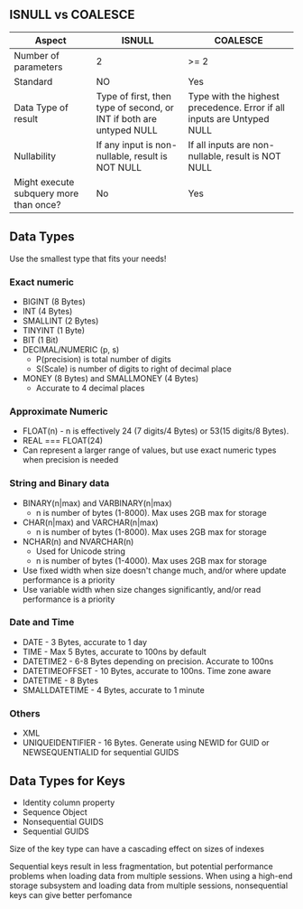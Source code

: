 ## ISNULL vs COALESCE

Aspect               | ISNULL     | COALESCE
------               |-------     |----------
Number of parameters | 2          | >= 2
Standard             | NO         | Yes
Data Type of result  | Type of first, then type of second, or INT if both are untyped NULL | Type with the highest precedence.  Error if all inputs are Untyped NULL
Nullability          | If any input is non-nullable, result is NOT NULL | If all inputs are non-nullable, result is NOT NULL
Might execute subquery more than once?  | No | Yes

## Data Types
Use the smallest type that fits your needs!
### Exact numeric
- BIGINT (8 Bytes)
- INT (4 Bytes)
- SMALLINT (2 Bytes)
- TINYINT (1 Byte)
- BIT (1 Bit)
- DECIMAL/NUMERIC (p, s)
    - P(precision) is total number of digits
    - S(Scale) is number of digits to right of decimal place
- MONEY (8 Bytes) and SMALLMONEY (4 Bytes)
    - Accurate to 4 decimal places

### Approximate Numeric
- FLOAT(n) - n is effectively 24 (7 digits/4 Bytes) or 53(15 digits/8 Bytes).
- REAL === FLOAT(24)
- Can represent a larger range of values, but use exact numeric types when precision is needed

### String and Binary data
- BINARY(n|max) and VARBINARY(n|max)
    - n is number of bytes (1-8000).  Max uses 2GB max for storage
- CHAR(n|max) and VARCHAR(n|max)
    - n is number of bytes (1-8000).  Max uses 2GB max for storage
- NCHAR(n) and NVARCHAR(n)
    - Used for Unicode string
    - n is number of bytes (1-4000).  Max uses 2GB max for storage
- Use fixed width when size doesn't change much, and/or where update performance is a priority
- Use variable width when size changes significantly, and/or read performance is a priority

### Date and Time
- DATE - 3 Bytes, accurate to 1 day
- TIME - Max 5 Bytes, accurate to 100ns by default
- DATETIME2 - 6-8 Bytes depending on precision.  Accurate to 100ns
- DATETIMEOFFSET - 10 Bytes, accurate to 100ns.  Time zone aware
- DATETIME - 8 Bytes
- SMALLDATETIME - 4 Bytes, accurate to 1 minute

### Others
- XML
- UNIQUEIDENTIFIER - 16 Bytes.  Generate using NEWID for GUID or NEWSEQUENTIALID for sequential GUIDS

## Data Types for Keys
- Identity column property
- Sequence Object
- Nonsequential GUIDS
- Sequential GUIDS

Size of the key type can have a cascading effect on sizes of indexes

Sequential keys result in less fragmentation, but potential performance problems when loading data from multiple sessions.  When using a high-end storage subsystem and loading data from multiple sessions, nonsequential keys can give better perfomance
